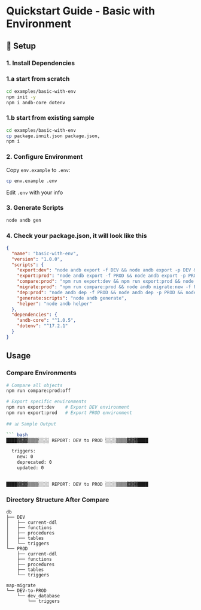 # Quickstart Guide - Basic with Environment

## 🚀 Setup

### 1. Install Dependencies
### 1.a start from scratch
```bash
cd examples/basic-with-env
npm init -y
npm i andb-core dotenv
```
### 1.b start from existing sample

```bash
cd examples/basic-with-env
cp package.innit.json package.json,
npm i
```

### 2. Configure Environment
Copy `env.example` to `.env`:
```bash
cp env.example .env
```

Edit `.env` with your info
 

### 3. Generate Scripts
```bash
node andb gen
```
### 4. Check your package.json, it will look like this
```json
{
  "name": "basic-with-env",
  "version": "1.0.0",
  "scripts": {
    "export:dev": "node andb export -f DEV && node andb export -p DEV && node andb export -t DEV && node andb export -tr DEV",
    "export:prod": "node andb export -f PROD && node andb export -p PROD && node andb export -t PROD && node andb export -tr PROD",
    "compare:prod": "npm run export:dev && npm run export:prod && node andb compare -r PROD",
    "migrate:prod": "npm run compare:prod && node andb migrate:new -f PROD && node andb migrate:update -f PROD",
    "dep:prod": "node andb dep -f PROD && node andb dep -p PROD && node andb dep -tr PROD",
    "generate:scripts": "node andb generate",
    "helper": "node andb helper"
  },
  "dependencies": {
    "andb-core": "^1.0.5",
    "dotenv": "^17.2.1"
  }
}
```

## Usage

### Compare Environments
```bash
# Compare all objects
npm run compare:prod:off

# Export specific environments
npm run export:dev    # Export DEV environment
npm run export:prod   # Export PROD environment
 
## 📊 Sample Output

``` bash
████▓▓▓▓▒▒▒▒░░░░ REPORT: DEV to PROD ░░░░▒▒▒▒▓▓▓▓████

  triggers: 
    new: 0
    deprecated: 0
    updated: 0
  

████▓▓▓▓▒▒▒▒░░░░ REPORT: DEV to PROD ░░░░▒▒▒▒▓▓▓▓████
```


### Directory Structure After Compare
```
db
├── DEV
│   ├── current-ddl
│   ├── functions
│   ├── procedures
│   ├── tables
│   └── triggers
└── PROD
    ├── current-ddl
    ├── functions
    ├── procedures
    ├── tables
    └── triggers

map-migrate
└── DEV-to-PROD
    └── dev_database
        └── triggers
```

